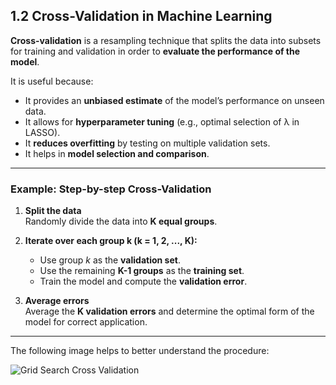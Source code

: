 ## 1.2 Cross-Validation in Machine Learning

**Cross-validation** is a resampling technique that splits the data into subsets for training and validation in order to **evaluate the performance of the model**.

It is useful because:  
- It provides an **unbiased estimate** of the model’s performance on unseen data.  
- It allows for **hyperparameter tuning** (e.g., optimal selection of λ in LASSO).  
- It **reduces overfitting** by testing on multiple validation sets.  
- It helps in **model selection and comparison**.  

---

### Example: Step-by-step Cross-Validation

1. **Split the data**  
   Randomly divide the data into **K equal groups**.  

2. **Iterate over each group k (k = 1, 2, ..., K):**  
   - Use group *k* as the **validation set**.  
   - Use the remaining **K-1 groups** as the **training set**.  
   - Train the model and compute the **validation error**.  

3. **Average errors**  
   Average the **K validation errors** and determine the optimal form of the model for correct application.

---

The following image helps to better understand the procedure:

![Grid Search Cross Validation](https://scikit-learn.org/stable/_images/grid_search_cross_validation.png)


